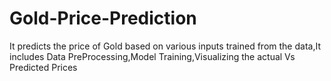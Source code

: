 # Gold-Price-Prediction
It predicts the price of  Gold based on various inputs trained from the data,It includes Data PreProcessing,Model Training,Visualizing the actual Vs Predicted Prices
